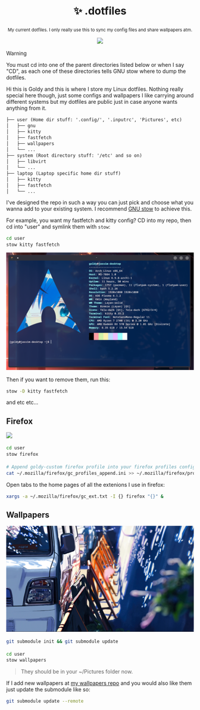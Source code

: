 <div align="center">

  # ✨ .dotfiles

  <sub>My current dotfiles. I only really use this to sync my config files and share wallpapers atm.</sub>

  <img src="./desktop_showcase_2.png">

  <br>

</div>

> [!WARNING]
> You must cd into one of the parent directories listed below or when I say "CD", as each one of these directories tells GNU stow where to dump the dotfiles.

Hi this is Goldy and this is where I store my Linux dotfiles. Nothing really special here though, just some configs and wallpapers I like carrying around different systems but my dotfiles are public just in case anyone wants anything from it.

```
├── user (Home dir stuff: '.config/', '.inputrc', 'Pictures', etc)
│   ├── gnu
│   ├── kitty
│   ├── fastfetch
│   ├── wallpapers
│   └── ...
├── system (Root directory stuff: '/etc' and so on)
│   ├── libvirt
│   └── ...
├── laptop (Laptop specific home dir stuff)
│   ├── kitty
│   ├── fastfetch
│   └── ...
```

I've designed the repo in such a way you can just pick and choose what you wanna add to your existing system. I recommend [GNU stow](https://www.gnu.org/software/stow/) to achieve this. 

For example, you want my fastfetch and kitty config? CD into my repo, then cd into "user" and symlink them with `stow`:
```sh
cd user
stow kitty fastfetch
```

<img width="600px" src="./terminal_showcase.png">

Then if you want to remove them, run this:
```sh
stow -D kitty fastfetch
```

and etc etc...

## Firefox
<img width="800px" src="./https://github.com/user-attachments/assets/7d674046-768e-4365-b958-c2c35ed2a7b9">

```sh
cd user
stow firefox

# Append goldy-custom firefox profile into your firefox profiles config
cat ~/.mozilla/firefox/gc_profiles_append.ini >> ~/.mozilla/firefox/profiles.ini
```

Open tabs to the home pages of all the extenions I use in firefox:
```sh
xargs -a ~/.mozilla/firefox/gc_ext.txt -I {} firefox "{}" &
```

## Wallpapers
<img width="800px" src="./wallpaper_example.jpg">

```sh
git submodule init && git submodule update

cd user
stow wallpapers
```
> They should be in your ~/Pictures folder now.

If I add new wallpapers at [my wallpapers repo](https://github.com/THEGOLDENPRO/wallpapers) and you would also like them just update the submodule like so:
```sh
git submodule update --remote
```
